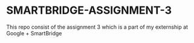 # SMARTBRIDGE-ASSIGNMENT-3
This repo consist of the assignment 3 which is a part of my externship at Google + SmartBridge
